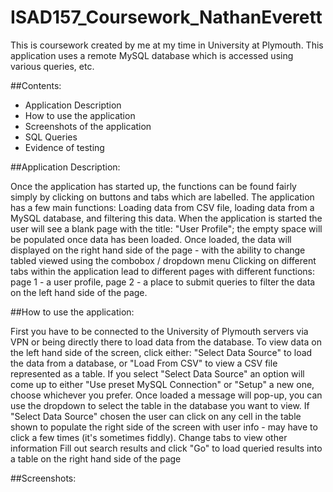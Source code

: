 # ISAD157_Coursework_NathanEverett
This is coursework created by me at my time in University at Plymouth. This application uses a remote MySQL database which is accessed using various queries, etc.


##Contents:

- Application Description
- How to use the application
- Screenshots of the application
- SQL Queries
- Evidence of testing

##Application Description:

Once the application has started up, the functions can be found fairly simply by clicking on buttons and tabs which are labelled.
The application has a few main functions: Loading data from CSV file, loading data from a MySQL database, and filtering this data.
When the application is started the user will see a blank page with the title: "User Profile"; the empty space will be populated once data has been loaded.
Once loaded, the data will displayed on the right hand side of the page - with the ability to change tabled viewed using the combobox / dropdown menu
Clicking on different tabs within the application lead to different pages with different functions: page 1 - a user profile, page 2 - a place to submit queries to filter the data on the left hand side of the page.


##How to use the application:

First you have to be connected to the University of Plymouth servers via VPN or being directly there to load data from the database.
To view data on the left hand side of the screen, click either: "Select Data Source" to load the data from a database, or "Load From CSV" to view a CSV file represented as a table.
If you select "Select Data Source" an option will come up to either "Use preset MySQL Connection" or "Setup" a new one, choose whichever you prefer. Once loaded a message will pop-up, you can use the dropdown to select the table in the database you want to view.
If "Select Data Source" chosen the user can click on any cell in the table shown to populate the right side of the screen with user info - may have to click a few times (it's sometimes fiddly).
Change tabs to view other information
Fill out search results and click "Go" to load queried results into a table on the right hand side of the page


##Screenshots:

